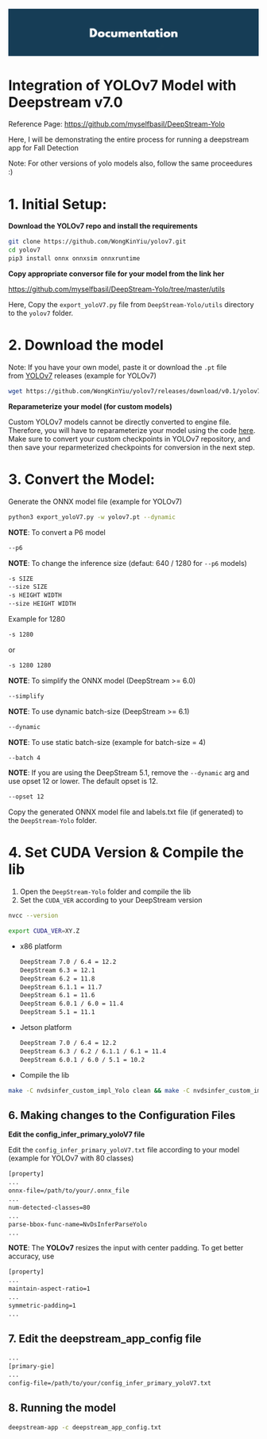 <div align="center">
  <p>
    <a align="center" href="" target="_blank">
      <img
        width="850"
        src="https://github.com/myselfbasil/Integration-of-YOLOv7-Model-with-Deepstream-v7.0/blob/569d2eff7e23558738deb53f4086b78cffe46c29/assets/header_img.png"
      >
    </a>
  </p>
</div>

# Integration of YOLOv7 Model with Deepstream v7.0

Reference Page: https://github.com/myselfbasil/DeepStream-Yolo

Here, I will be demonstrating the entire process for running a deepstream app for Fall Detection

Note: For other versions of yolo models also, follow the same proceedures :)

# **1. Initial Setup:**

**Download the YOLOv7 repo and install the requirements**

```bash
git clone https://github.com/WongKinYiu/yolov7.git
cd yolov7
pip3 install onnx onnxsim onnxruntime
```

**Copy appropriate conversor file for your model from the link her**

https://github.com/myselfbasil/DeepStream-Yolo/tree/master/utils

Here, Copy the `export_yoloV7.py` file from `DeepStream-Yolo/utils` directory to the `yolov7` folder.

# **2. Download the model**

Note: If you have your own model, paste it or download the `.pt` file from [YOLOv7](https://github.com/WongKinYiu/yolov7/releases/) releases (example for YOLOv7) 

```bash
wget https://github.com/WongKinYiu/yolov7/releases/download/v0.1/yolov7.pt
```

**Reparameterize your model (for custom models)**

Custom YOLOv7 models cannot be directly converted to engine file. Therefore, you will have to reparameterize your model using the code [here](https://github.com/WongKinYiu/yolov7/blob/main/tools/reparameterization.ipynb). Make sure to convert your custom checkpoints in YOLOv7 repository, and then save your reparmeterized checkpoints for conversion in the next step.

# **3. Convert the Model:**

Generate the ONNX model file (example for YOLOv7)

```bash
python3 export_yoloV7.py -w yolov7.pt --dynamic
```

**NOTE**: To convert a P6 model

```bash
--p6
```

**NOTE**: To change the inference size (defaut: 640 / 1280 for `--p6` models)

```bash
-s SIZE
--size SIZE
-s HEIGHT WIDTH
--size HEIGHT WIDTH
```

Example for 1280

```bash
-s 1280
```

or

```bash
-s 1280 1280
```

**NOTE**: To simplify the ONNX model (DeepStream >= 6.0)

```bash
--simplify
```

**NOTE**: To use dynamic batch-size (DeepStream >= 6.1)

```bash
--dynamic
```

**NOTE**: To use static batch-size (example for batch-size = 4)

```bash
--batch 4
```

**NOTE**: If you are using the DeepStream 5.1, remove the `--dynamic` arg and use opset 12 or lower. The default opset is 12.

```bash
--opset 12
```

Copy the generated ONNX model file and labels.txt file (if generated) to the `DeepStream-Yolo` folder.

# **4. Set CUDA Version & Compile the lib**

1. Open the `DeepStream-Yolo` folder and compile the lib
2. Set the `CUDA_VER` according to your DeepStream version

```bash
nvcc --version
```

```bash
export CUDA_VER=XY.Z
```

- x86 platform
    
    ```bash
    DeepStream 7.0 / 6.4 = 12.2
    DeepStream 6.3 = 12.1
    DeepStream 6.2 = 11.8
    DeepStream 6.1.1 = 11.7
    DeepStream 6.1 = 11.6
    DeepStream 6.0.1 / 6.0 = 11.4
    DeepStream 5.1 = 11.1
    ```
    
- Jetson platform
    
    ```bash
    DeepStream 7.0 / 6.4 = 12.2
    DeepStream 6.3 / 6.2 / 6.1.1 / 6.1 = 11.4
    DeepStream 6.0.1 / 6.0 / 5.1 = 10.2
    ```
    
- Compile the lib

```bash
make -C nvdsinfer_custom_impl_Yolo clean && make -C nvdsinfer_custom_impl_Yolo
```

## 6. Making changes to the Configuration Files

**Edit the config_infer_primary_yoloV7 file**

Edit the `config_infer_primary_yoloV7.txt` file according to your model (example for YOLOv7 with 80 classes)

```bash
[property]
...
onnx-file=/path/to/your/.onnx_file
...
num-detected-classes=80
...
parse-bbox-func-name=NvDsInferParseYolo
...
```

**NOTE**: The **YOLOv7** resizes the input with center padding. To get better accuracy, use

```bash
[property]
...
maintain-aspect-ratio=1
...
symmetric-padding=1
...
```

## **7. Edit the deepstream_app_config file**

```bash
...
[primary-gie]
...
config-file=/path/to/your/config_infer_primary_yoloV7.txt
```

## **8. Running the model**

```bash
deepstream-app -c deepstream_app_config.txt
```
